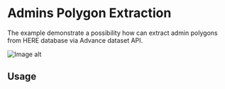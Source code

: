 # Admins Polygon Extraction

The example demonstrate a possibility how can extract admin polygons from HERE database via Advance dataset API.

![Image alt](https://github.com/hererucis/here-location-services-js/blob/master/here-advanced-datasets-examples/_img/admin-polygon-layer.jpg)

## Usage
